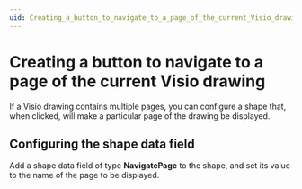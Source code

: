```yaml
---
uid: Creating_a_button_to_navigate_to_a_page_of_the_current_Visio_drawing
---
```


# Creating a button to navigate to a page of the current Visio drawing

If a Visio drawing contains multiple pages, you can configure a shape that, when clicked, will make a particular page of the drawing be displayed.

## Configuring the shape data field

Add a shape data field of type **NavigatePage** to the shape, and set its value to the name of the page to be displayed.
